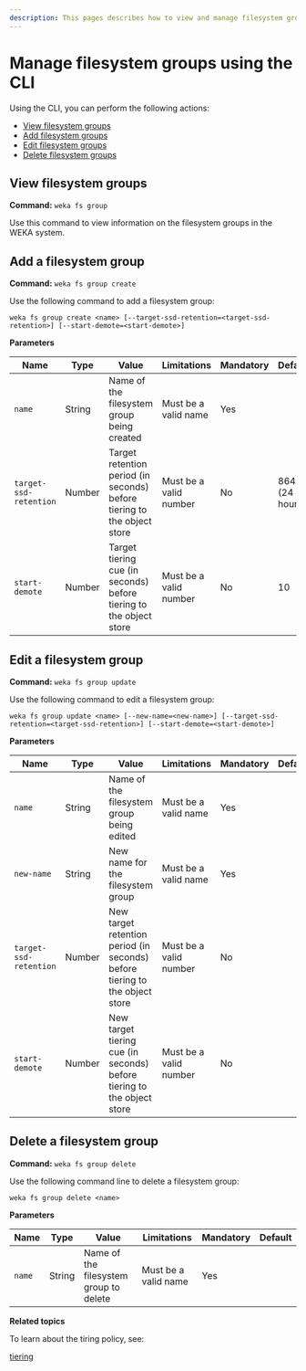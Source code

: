 ```yaml
---
description: This pages describes how to view and manage filesystem groups using the CLI.
---
```


# Manage filesystem groups using the CLI

Using the CLI, you can perform the following actions:

* [View filesystem groups](manage-filesystem-groups-using-the-cli.md#view-filesystem-groups)
* [Add filesystem groups](manage-filesystem-groups-using-the-cli.md#add-a-filesystem-group)
* [Edit filesystem groups](manage-filesystem-groups-using-the-cli.md#edit-a-filesystem-group)
* [Delete filesystem groups](manage-filesystem-groups-using-the-cli.md#delete-a-filesystem-group)

## **View filesystem groups**

**Command:** `weka fs group`

Use this command to view information on the filesystem groups in the WEKA system.

## Add a filesystem group

**Command:** `weka fs group create`

Use the following command to add a filesystem group:

`weka fs group create <name> [--target-ssd-retention=<target-ssd-retention>] [--start-demote=<start-demote>]`

**Parameters**

| **Name**               | **Type** | **Value**                                                               | **Limitations**        | **Mandatory** | **Default**      |
| ---------------------- | -------- | ----------------------------------------------------------------------- | ---------------------- | ------------- | ---------------- |
| `name`                 | String   | Name of the filesystem group being created                              | Must be a valid name   | Yes           | ​                |
| `target-ssd-retention` | Number   | Target retention period (in seconds) before tiering to the object store | Must be a valid number | No            | 86400 (24 hours) |
| `start-demote`         | Number   | Target tiering cue (in seconds) before tiering to the object store      | Must be a valid number | No            | 10               |

## Edit a filesystem group

**Command:** `weka fs group update`

Use the following command to edit a filesystem group:

`weka fs group update <name> [--new-name=<new-name>] [--target-ssd-retention=<target-ssd-retention>] [--start-demote=<start-demote>]`

**Parameters**

| **Name**               | **Type** | **Value**                                                                   | **Limitations**        | **Mandatory** | **Default** |
| ---------------------- | -------- | --------------------------------------------------------------------------- | ---------------------- | ------------- | ----------- |
| `name`                 | String   | Name of the filesystem group being edited                                   | Must be a valid name   | Yes           | ​           |
| `new-name`             | String   | New name for the filesystem group                                           | Must be a valid name   | Yes           |             |
| `target-ssd-retention` | Number   | New target retention period (in seconds) before tiering to the object store | Must be a valid number | No            |             |
| `start-demote`         | Number   | New target tiering cue (in seconds) before tiering to the object store      | Must be a valid number | No            |             |

## Delete a filesystem group

**Command:** `weka fs group delete`

Use the following command line to delete a filesystem group:

`weka fs group delete <name>`

**Parameters**

| **Name** | **Type** | **Value**                              | **Limitations**      | **Mandatory** | **Default** |
| -------- | -------- | -------------------------------------- | -------------------- | ------------- | ----------- |
| `name`   | String   | Name of the filesystem group to delete | Must be a valid name | Yes           | ​           |

**Related topics**

To learn about the tiring policy, see:

[tiering](../tiering/ "mention")
